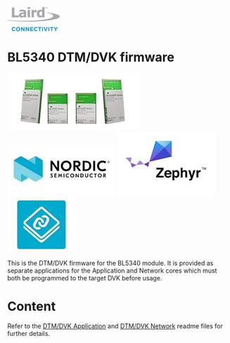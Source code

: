 [![Laird Connectivity](../../docs/images/Laird_Connectivity_Logo.jpg)](https://www.lairdconnect.com/)
# BL5340 DTM/DVK firmware
[![BL5340](../../docs/images/BL5340.jpg)](https://www.lairdconnect.com/wireless-modules/bluetooth-modules/bluetooth-5-modules/bl5340-series-multi-core-bluetooth-52-802154-nfc-modules)
[![Nordic](../../docs/images/Nordic_Logo.jpg)](https://www.nordicsemi.com/Products/Low-power-short-range-wireless/nRF5340)
[![Zephyr](../../docs/images/Zephyr_Logo.jpg)](https://zephyrproject.org/)
[![NCS](../../docs/images/Ncs_Logo.jpg)](https://www.nordicsemi.com/Software-and-tools/Software/nRF-Connect-SDK)

This is the DTM/DVK firmware for the BL5340 module. It is provided as separate applications for the Application and Network cores which must both be programmed to the target DVK before usage.

# Content

Refer to the [DTM/DVK Application] and [DTM/DVK Network] readme files for further details.

[DTM/DVK Application]: dtm_dvk_application/README.md "BL5340 DTM/DVK Application"
[DTM/DVK Network]: dtm_dvk_network/README.md "BL5340 DTM/DVK Network"

